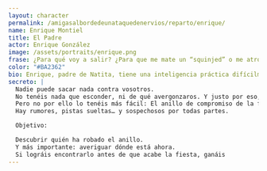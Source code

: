 ```yaml
---
layout: character
permalink: /amigasalbordedeunataquedenervios/reparto/enrique/
name: Enrique Montiel
title: El Padre
actor: Enrique González
image: /assets/portraits/enrique.png
frase: ¿Para qué voy a salir? ¿Para que me mate un “squinjed” o me atropelle un coche?
color: "#BA2362"
bio: Enrique, padre de Natita, tiene una inteligencia práctica difícilmente superable. Recientemente descubrió la desaparicion del anillo familiar y ya se ha puesto manos a la obra para localizarlo. Aunque detesta los sustos, nunca duda en entrar en acción cuando las cosas se ponen feas.
secreto: |
  Nadie puede sacar nada contra vosotros.
  No tenéis nada que esconder, ni de qué avergonzaros. Y justo por eso, sois los únicos con libertad para moveros, preguntar, observar...
  Pero no por ello lo tenéis más fácil: El anillo de compromiso de la familia ha desaparecido ¿Será un complot contra Natita? Nadie sabe quién lo robó, ni dónde está. Vuestra misión es encontrarlo a toda costa.
  Hay rumores, pistas sueltas… y sospechosos por todas partes.

  Objetivo:

  Descubrir quién ha robado el anillo.
  Y más importante: averiguar dónde está ahora.
  Si lográis encontrarlo antes de que acabe la fiesta, ganáis
---
```

